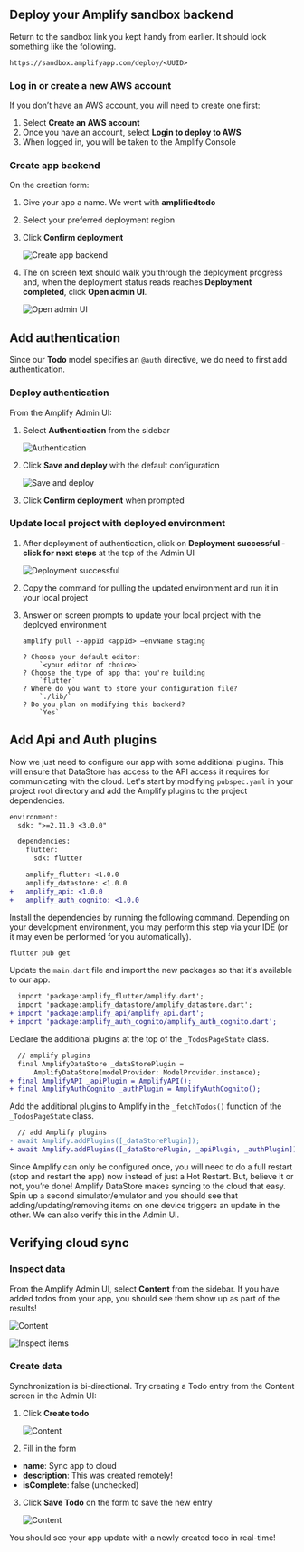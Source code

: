 ## Deploy your Amplify sandbox backend

Return to the sandbox link you kept handy from earlier. It should look something like the following.

```
https://sandbox.amplifyapp.com/deploy/<UUID>
```

### Log in or create a new AWS account

If you don’t have an AWS account, you will need to create one first:
1. Select **Create an AWS account**
2. Once you have an account, select **Login to deploy to AWS**
3. When logged in, you will be taken to the Amplify Console

### Create app backend
On the creation form:
<!-- // spell-checker: disable-next-line -->
1. Give your app a name. We went with **amplifiedtodo**
2. Select your preferred deployment region
3. Click **Confirm deployment**

    ![Create app backend](~/images/lib/getting-started/flutter/connect-to-cloud-create-app-backend.png)

4. The on screen text should walk you through the deployment progress and, when the deployment status reads reaches **Deployment completed**, click **Open admin UI**.

    ![Open admin UI](~/images/lib/getting-started/flutter/connect-to-cloud-open-admin-ui.png)

## Add authentication

Since our **Todo** model specifies an `@auth` directive, we do need to first add authentication.

### Deploy authentication

From the Amplify Admin UI:
1. Select **Authentication** from the sidebar

    ![Authentication](~/images/lib/getting-started/flutter/add-api-add-authentication-sidebar.png)

2. Click **Save and deploy** with the default configuration

    ![Save and deploy](~/images/lib/getting-started/flutter/add-api-add-authentication-deploy.png)

2. Click **Confirm deployment** when prompted

### Update local project with deployed environment

1. After deployment of authentication, click on **Deployment successful - click for next steps** at the top of the Admin UI

    ![Deployment successful](~/images/lib/getting-started/flutter/add-api-add-authentication-deployment-successful.png)

2. Copy the command for pulling the updated environment and run it in your local project
3. Answer on screen prompts to update your local project with the deployed environment

    ```
    amplify pull --appId <appId> —envName staging

    ? Choose your default editor:
        `<your editor of choice>`
    ? Choose the type of app that you're building
        `flutter`
    ? Where do you want to store your configuration file?
        `./lib/`
    ? Do you plan on modifying this backend?
        `Yes`
    ```

## Add Api and Auth plugins

Now we just need to configure our app with some additional plugins. This will ensure that DataStore has access to the API access it requires for communicating with the cloud. Let's start by modifying `pubspec.yaml` in your project root directory and add the Amplify plugins to the project dependencies.

```diff
environment:
  sdk: ">=2.11.0 <3.0.0"

  dependencies:
    flutter:
      sdk: flutter

    amplify_flutter: <1.0.0
    amplify_datastore: <1.0.0
+   amplify_api: <1.0.0
+   amplify_auth_cognito: <1.0.0
```

Install the dependencies by running the following command. Depending on your development environment, you may perform this step via your IDE (or it may even be performed for you automatically).

```bash
flutter pub get
```

Update the `main.dart` file and import the new packages so that it's available to our app.

```diff
  import 'package:amplify_flutter/amplify.dart';
  import 'package:amplify_datastore/amplify_datastore.dart';
+ import 'package:amplify_api/amplify_api.dart';
+ import 'package:amplify_auth_cognito/amplify_auth_cognito.dart';
```

Declare the additional plugins at the top of the `_TodosPageState` class.

```diff
  // amplify plugins
  final AmplifyDataStore _dataStorePlugin =
      AmplifyDataStore(modelProvider: ModelProvider.instance);
+ final AmplifyAPI _apiPlugin = AmplifyAPI();
+ final AmplifyAuthCognito _authPlugin = AmplifyAuthCognito();
```

Add the additional plugins to Amplify in the `_fetchTodos()` function of the `_TodosPageState` class.

```diff
  // add Amplify plugins
- await Amplify.addPlugins([_dataStorePlugin]);
+ await Amplify.addPlugins([_dataStorePlugin, _apiPlugin, _authPlugin]);
```

Since Amplify can only be configured once, you will need to do a full restart (stop and restart the app) now instead of just a Hot Restart. But, believe it or not, you’re done! Amplify DataStore makes syncing to the cloud that easy. Spin up a second simulator/emulator and you should see that adding/updating/removing items on one device triggers an update in the other. We can also verify this in the Admin UI.

## Verifying cloud sync

### Inspect data

From the Amplify Admin UI, select **Content** from the sidebar. If you have added todos from your app, you should see them show up as part of the results!

![Content](~/images/lib/getting-started/flutter/add-api-verify-sync-sidebar.png)

![Inspect items](~/images/lib/getting-started/flutter/add-api-verify-sync-inspect-items.png)

### Create data

Synchronization is bi-directional. Try creating a Todo entry from the Content screen in the Admin UI:
1. Click **Create todo**

    ![Content](~/images/lib/getting-started/flutter/add-api-verify-sync-create-todo.png)

2. Fill in the form
  - **name**: Sync app to cloud
  - **description**: This was created remotely!
  - **isComplete**: false (unchecked)
3. Click **Save Todo** on the form to save the new entry

    ![Content](~/images/lib/getting-started/flutter/add-api-verify-sync-save-todo.png)

You should see your app update with a newly created todo in real-time!
